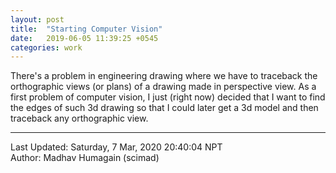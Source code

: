 ```yaml
---
layout: post
title:  "Starting Computer Vision"
date:   2019-06-05 11:39:25 +0545
categories: work
---
```


There's a problem in engineering drawing where we have to traceback the orthographic views (or plans) of a drawing made in perspective view. As a first problem of computer vision, I just (right now) decided that I want to find the edges of such 3d drawing so that I could later get a 3d model and then traceback any orthographic view.


----------
Last Updated: Saturday, 7 Mar, 2020 20:40:04 NPT  
Author: Madhav Humagain (scimad)